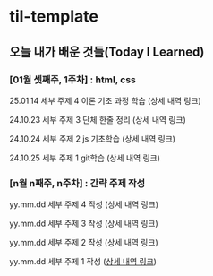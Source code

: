 # til-template

## 오늘 내가 배운 것들(Today I Learned)

### [01월 셋째주, 1주차] : html, css

25.01.14 세부 주제 4 이론 기초 과정 학습 (상세 내역 링크)

24.10.23 세부 주제 3 단체 한줄 정리 (상세 내역 링크)

24.10.24 세부 주제 2 js 기초학습 (상세 내역 링크)

24.10.25 세부 주제 1 git학습 (상세 내역 링크)

### [n월 n째주, n주차] : 간략 주제 작성 

yy.mm.dd 세부 주제 4 작성 (상세 내역 링크)

yy.mm.dd 세부 주제 3 작성 (상세 내역 링크)

yy.mm.dd 세부 주제 2 작성 (상세 내역 링크)

yy.mm.dd 세부 주제 1 작성 ([상세 내역 링크](https://github.com/kakao-cloud-edu-5/til-template/blob/main/Jan/yyyy-mm-dd))
